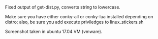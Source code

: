Fixed output of get-dist.py, converts string to lowercase.

Make sure you have either conky-all or conky-lua installed depending on distro; also, be sure you add execute priviledges to linux_stickers.sh

Screenshot taken in ubuntu 17.04 VM (vmware).
